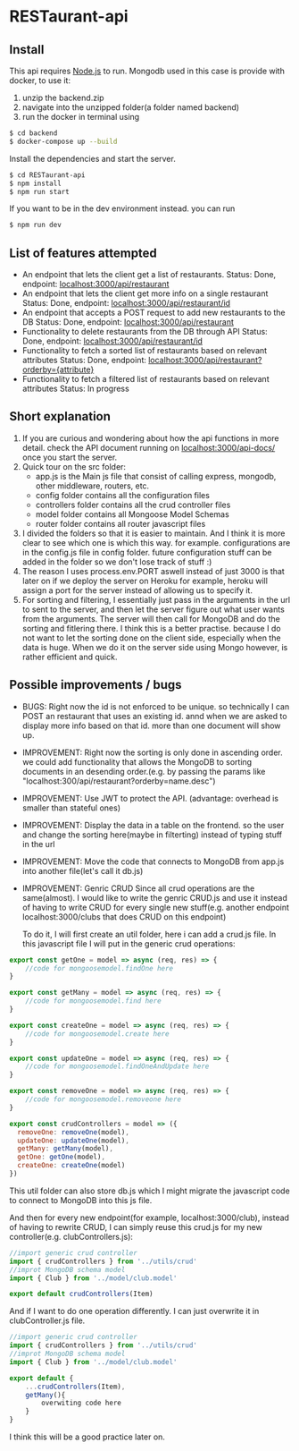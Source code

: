 # RESTaurant-api
## Install
This api requires [Node.js](https://nodejs.org/) to run.
Mongodb used in this case is provide with docker, to use it: 
1. unzip the backend.zip
2. navigate into the unzipped folder(a folder named backend)
2. run the docker in terminal using 
```sh
$ cd backend
$ docker-compose up --build
```


Install the dependencies and start the server.
```sh
$ cd RESTaurant-api
$ npm install
$ npm run start
```
If you want to be in the dev environment instead. you can run
```sh
$ npm run dev
```

## List of features attempted
- An endpoint that lets the client get a list of restaurants. 
    Status: Done, endpoint: [localhost:3000/api/restaurant](localhost:3000/api/restaurant)
- An endpoint that lets the client get more info on a single restaurant
    Status: Done, endpoint: [localhost:3000/api/restaurant/id](localhost:3000/api/restaurant/1)
- An endpoint that accepts a POST request to add new restaurants to the DB
    Status: Done, endpoint: [localhost:3000/api/restaurant](localhost:3000/api/restaurant)
- Functionality to delete restaurants from the DB through API
    Status: Done, endpoint: [localhost:3000/api/restaurant/id](localhost:3000/api/restaurant/id)
- Functionality to fetch a sorted list of restaurants based on relevant attributes
    Status: Done, endpoint: [localhost:3000/api/restaurant?orderby={attribute}](localhost:3000/api/restaurant?orderby={attribute})
- Functionality to fetch a filtered list of restaurants based on relevant attributes
    Status: In progress

## Short explanation
1. If you are curious and wondering about how the api functions in more detail. check the API document running on [localhost:3000/api-docs/](http://localhost:3000/api-docs/) once you start the server.
2. Quick tour on the src folder: 
    -   app.js is the Main js file that consist of calling express, mongodb, other middleware, routers, etc.
    -   config folder contains all the configuration files
    -   controllers folder contains all the crud controller files
    -   model folder contains all Mongoose Model Schemas
    -   router folder contains all router javascript files
3. I divided the folders so that it is easier to maintain. And I think it is more clear to see which one is which this way. for example. configurations are in the config.js file in config folder. future configuration stuff can be added in the folder so we don't lose track of stuff :)
4. The reason I uses process.env.PORT aswell instead of just 3000 is that later on if we deploy the server on Heroku for example, heroku will assign a port for the server instead of allowing us to specify it.
5. For sorting and filtering, I essentially just pass in the arguments in the url to sent to the server, and then let the server figure out what user wants from the arguments. The server will then call for MongoDB and do the sorting and fitlering there. I think this is a better practise. because I do not want to let the sorting done on the client side, especially when the data is huge. When we do it on the server side using Mongo however, is rather efficient and quick. 
## Possible improvements / bugs
- BUGS: Right now the id is not enforced to be unique. so technically I can POST an restaurant that uses an existing id. annd when we are asked to display more info based on that id. more than one document will show up.
- IMPROVEMENT: Right now the sorting is only done in ascending order. we could add functionality that allows the MongoDB to sorting documents in an desending order.(e.g. by passing the params like "localhost:300/api/restaurant?orderby=name.desc") 
- IMPROVEMENT: Use JWT to protect the API. (advantage: overhead is smaller than stateful ones)
- IMPROVEMENT: Display the data in a table on the frontend. so the user and change the sorting here(maybe in filterting) instead of typing stuff in the url
- IMPROVEMENT: Move the code that connects to MongoDB from app.js into another file(let's call it db.js)  
- IMPROVEMENT: Genric CRUD 
    Since all crud operations are the same(almost). I would like to write the genric CRUD.js and use it instead of having to write CRUD for every single new stuff(e.g. another endpoint localhost:3000/clubs that does CRUD on this endpoint)

    To do it, I will first create an util folder, here i can add a crud.js file. In this javascript file I will put in the generic crud operations:
```js
export const getOne = model => async (req, res) => {
    //code for mongoosemodel.findOne here
}

export const getMany = model => async (req, res) => {
    //code for mongoosemodel.find here
}

export const createOne = model => async (req, res) => {
    //code for mongoosemodel.create here
}

export const updateOne = model => async (req, res) => {
    //code for mongoosemodel.findOneAndUpdate here
}

export const removeOne = model => async (req, res) => {
    //code for mongoosemodel.removeone here
}

export const crudControllers = model => ({
  removeOne: removeOne(model),
  updateOne: updateOne(model),
  getMany: getMany(model),
  getOne: getOne(model),
  createOne: createOne(model)
})
```

   This util folder can also store db.js which I might migrate the javascript code to connect to MongoDB into this js file.
   
   And then for every new endpoint(for example, localhost:3000/club), instead of having to rewrite CRUD, I can simply reuse this crud.js for my new controller(e.g. clubControllers.js):

```js
//import generic crud controller
import { crudControllers } from '../utils/crud'
//improt MongoDB schema model
import { Club } from '../model/club.model' 

export default crudControllers(Item)
```   

  And if I want to do one operation differently. I can just overwrite it in clubController.js file. 
  
```js
//import generic crud controller
import { crudControllers } from '../utils/crud'
//improt MongoDB schema model
import { Club } from '../model/club.model' 

export default {
    ...crudControllers(Item),
    getMany(){
        overwiting code here
    }
}
```

I think this will be a good practice later on. 
